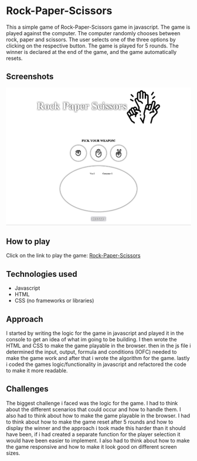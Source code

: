 # Rock-Paper-Scissors

This a simple game of Rock-Paper-Scissors game in javascript. The game is played against the computer. The computer randomly chooses between rock, paper and scissors. The user selects one of the three options by clicking on the respective button. The game is played for 5 rounds. The winner is declared at the end of the game, and the game automatically resets.
## Screenshots

[![rps](imgs/rpss.png)](imgs/rpss.png)

## How to play

Click on the link to play the game: [Rock-Paper-Scissors](https://mosmn.github.io/Rock-Paper-Scissors/)

## Technologies used

- Javascript
- HTML
- CSS
(no frameworks or libraries)
## Approach

I started by writing the logic for the game in javascript and played it in the console to get an idea of what im going to be building. I then wrote the HTML and CSS to make the game playable in the browser. then in the js file i determined the input, output, formula and conditions (IOFC) needed to make the game work and after that i wrote the algorithm for the game. lastly i coded the games logic/functionality in javascript and refactored the code to make it more readable.

## Challenges

The biggest challenge i faced was the logic for the game. I had to think about the different scenarios that could occur and how to handle them. I also had to think about how to make the game playable in the browser. I had to think about how to make the game reset after 5 rounds and how to display the winner and the approach i took made this harder than it should have been, if i had created a separate function for the player selection it would have been easier to implement. I also had to think about how to make the game responsive and how to make it look good on different screen sizes.
